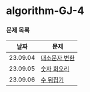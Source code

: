 # algorithm-GJ-4

### 문제 목록

| 날짜     | 문제                             |
| -------- | -------------------------------- |
| 23.09.04 | [대소문자 변환](./09-2주차/0904) |
| 23.09.05 | [숫자 회오리](./09-2주차/0905)   |
| 23.09.06 | [수 뒤집기](./09-2주차/0906)     |
